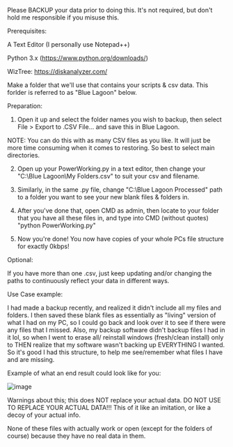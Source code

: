 Please BACKUP your data prior to doing this. It's not required, but don't hold me responsible if you misuse this.


Prerequisites:

A Text Editor (I personally use Notepad++)

Python 3.x (https://www.python.org/downloads/)

WizTree: https://diskanalyzer.com/

Make a folder that we'll use that contains your scripts & csv data. This forlder is referred to as "Blue Lagoon" below.



Preparation:

1. Open it up and select the folder names you wish to backup, then select File > Export to .CSV File... and save this in Blue Lagoon.

NOTE: You can do this with as many CSV files as you like. It will just be more time consuming when it comes to restoring. So best to select main directories.

2. Open up your PowerWorking.py in a text editor, then change your "C:\Blue Lagoon\My Folders.csv" to suit your csv and filename.

3. Similarly, in the same .py file, change "C:\Blue Lagoon Processed" path to a folder you want to see your new blank files & folders in.

4. After you've done that, open CMD as admin, then locate to your folder that you have all these files in, and type into CMD (without quotes) "python PowerWorking.py"

5. Now you're done! You now have copies of your whole PCs file structure for exactly 0kbps!


Optional:

If you have more than one .csv, just keep updating and/or changing the paths to continuously reflect your data in different ways.


Use Case example:

I had made a backup recently, and realized it didn't include all my files and folders. I then saved these blank files as essentially as "living" version of what I had on my PC,
so I could go back and look over it to see if there were any files that I missed. Also, my backup software didn't backup files I had in it lol, so when I went to erase all/
reinstall windows (fresh/clean install) only to THEN realize that my software wasn't backing up EVERYTHING I wanted. So it's good I had this structure, to help me see/remember
what files I have and are missing.

Example of what an end result could look like for you:

![image](https://github.com/user-attachments/assets/1d409de6-ff7a-43d4-9271-5bf3cbdde7e8)


Warnings about this; this does NOT replace your actual data. DO NOT USE TO REPLACE YOUR ACTUAL DATA!!! This of it like an imitation, or like a decoy of your actual info.

None of these files with actually work or open (except for the folders of course) because they have no real data in them.
